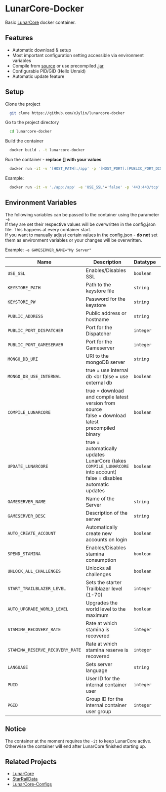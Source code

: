# LunarCore-Docker
Basic [LunarCore](https://github.com/Melledy/LunarCore) docker container.


## Features

- Automatic download & setup
- Most important configuration setting accessible via environment variables
- Compile from [source](https://github.com/Melledy/LunarCore) or use precompiled [.jar](https://github.com/Melledy/LunarCore/tags)
- Configurable PID/GID (Hello Unraid)
- Automatic update feature

## Setup

Clone the project
```bash
  git clone https://github.com/xJylin/lunarcore-docker
```

Go to the project directory
```bash
  cd lunarcore-docker
```

Build the container
```bash
  docker build . -t lunarcore-docker
```

Run the container - **replace [] with your values**
```bash
  docker run -it -v '[HOST_PATH]:/app' -p '[HOST_PORT]:[PUBLIC_PORT_DISPATCHER]/tcp' -p '[HOST_PORT]:[PUBLIC_PORT_GAMESERVER]/udp' lunarcore-docker
```

Example:
```bash
  docker run -it -v './app:/app' -e 'USE_SSL'='false' -p '443:443/tcp' -p '23301:23301/udp' lunarcore-docker
```



## Environment Variables
The following variables can be passed to the container using the parameter `-e` <br>
If they are set their respective values will be overwritten in the config.json file. This happens at every container start. <br>
If you want to manually adjust certain values in the config.json - **do not** set them as environment variables or your changes will be overwritten.

Example: `-e GAMESERVER_NAME="My Server"`


| Name  | Description | Datatype | Example | Default
| ------------- | ------------- | ------------- | ------------- | ------------- |
| `USE_SSL` | Enables/Disables SSL | `boolean` | true | undefined
| `KEYSTORE_PATH`  | Path to the keystore file | `string` | ./keystore.p12 | undefined
| `KEYSTORE_PW`  | Password for the keystore | `string` | lunar | undefined
| `PUBLIC_ADDRESS`  | Public address or hostname | `string` | 127.0.0.1 | undefined
| `PUBLIC_PORT_DISPATCHER`  | Port for the Dispatcher | `integer` | 443 | undefined
| `PUBLIC_PORT_GAMESERVER`  | Port for the Gameserver | `integer` | 23301 | undefined
| `MONGO_DB_URI`  | URI to the mongoDB server | `string` | mongodb://localhost:27017 | undefined
| `MONGO_DB_USE_INTERNAL`  | true = use internal db <br false = use external db | `boolean` | true | undefined
| `COMPILE_LUNARCORE`  | true = download and compile latest version from source <br> false = download latest precompiled binary | `boolean` | true | `false`
| `UPDATE_LUNARCORE`  | true = automatically updates LunarCore (takes `COMPILE_LUNARCORE` into account) <br> false = disables automatic updates | `boolean` | true | `true`
| `GAMESERVER_NAME`  | Name of the Server | `string` | My Server | undefined
| `GAMESERVER_DESC`  | Description of the server | `string` | My Description | undefined
| `AUTO_CREATE_ACCOUNT`  | Automatically create new accounts on login | `boolean` | true | undefined
| `SPEND_STAMINA`  | Enables/Disables stamina consumption | `boolean` | true | undefined
| `UNLOCK_ALL_CHALLENGES`  | Unlocks all challenges | `boolean` | true | undefined
| `START_TRAILBLAZER_LEVEL`  | Sets the starter Trailblazer level (1-70) | `integer` | 69 | undefined
| `AUTO_UPGRADE_WORLD_LEVEL`  | Upgrades the world level to the maximum | `boolean` | true | undefined
| `STAMINA_RECOVERY_RATE`  | Rate at which stamina is recovered | `integer` | true | undefined
| `STAMINA_RESERVE_RECOVERY_RATE`  | Rate at which stamina reserve is recovered | `integer` | true | undefined
| `LANGUAGE`  | Sets server language | `string` | EN | undefined
| `PUID`  | User ID for the internal container user | `integer` | 1000 | `1000`
| `PGID`  | Group ID for the internal container user group | `integer` | 1000 | `1000`


## Notice
The container at the moment requires the `-it` to keep LunarCore active.
Otherwise the container will end after LunarCore finished starting up.

## Related Projects

 - [LunarCore](https://github.com/Melledy/LunarCore)
 - [StarRailData](https://github.com/Dimbreath/StarRailData)
 - [LunarCore-Configs]( https://gitlab.com/Melledy/LunarCore-Configs)


